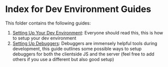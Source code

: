 # Index for Dev Environment Guides

This folder contains the following guides:
1. [Setting Up Your Dev Environment](./setting-up-dev-environment.md): Everyone should read this, this is how to setup your dev environment
2. [Setting Up Debuggers](./setting-up-debuggers.md): Debuggers are immensely helpful tools during development, this guide outlines some possible ways to setup debuggers for both the clientside JS and the server (feel free to add others if you use a different but also good setup)
